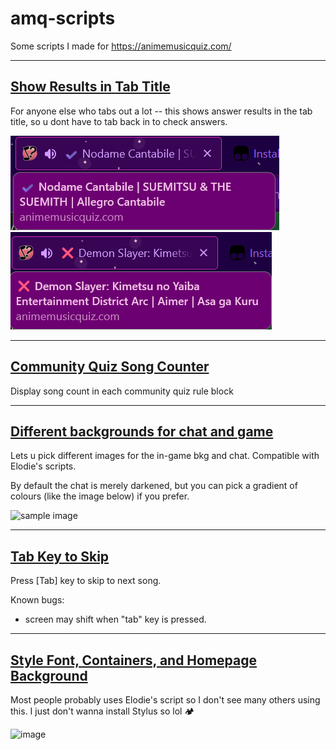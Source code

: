 # amq-scripts

Some scripts I made for https://animemusicquiz.com/

---

## [Show Results in Tab Title](https://github.com/Graywing13/amq-scripts/blob/main/showResultsInTitle.user.js)

For anyone else who tabs out a lot -- this shows answer results in the tab title, so u dont have to tab back in to check answers.

![Correct case](https://github.com/Graywing13/amq-scripts/blob/main/img/correct-tab-title.png)
![Incorrect case](https://github.com/Graywing13/amq-scripts/blob/main/img/incorrect-tab-title.png)

---

## [Community Quiz Song Counter](https://github.com/Graywing13/amq-scripts/blob/main/communityQuizSongCounter.user.js)

Display song count in each community quiz rule block

---

## [Different backgrounds for chat and game](https://github.com/Graywing13/amq-scripts/blob/main/diffBkgForChatAndGame.user.js)

Lets u pick different images for the in-game bkg and chat. Compatible with Elodie's scripts.

By default the chat is merely darkened, but you can pick a gradient of colours (like the image below) if you prefer.

![sample image](https://media.discordapp.net/attachments/854561193879142400/1040756994988068914/unknown.png?width=1254&height=594)

---

## [Tab Key to Skip](https://github.com/Graywing13/amq-scripts/blob/main/tabKeySkip.user.js)

Press [Tab] key to skip to next song.

Known bugs:

- screen may shift when "tab" key is pressed.

---

## [Style Font, Containers, and Homepage Background](https://github.com/Graywing13/amq-scripts/blob/main/styleFontContainerAndHomepageBg.user.js)

Most people probably uses Elodie's script so I don't see many others using this. I just don't wanna install Stylus so lol 🏕️

![image](https://github.com/Graywing13/amq-scripts/assets/30674558/60aba604-4446-4ffb-8f32-3ba5c5b10112)
